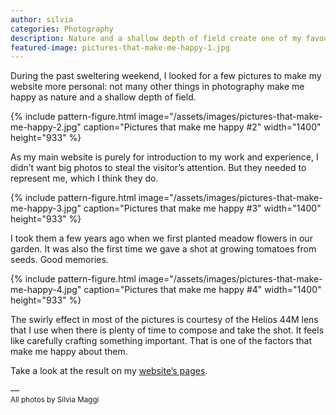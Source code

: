 ```yaml
---
author: silvia
categories: Photography
description: Nature and a shallow depth of field create one of my favourite photography style. Here I present four pictures that make me happy.
featured-image: pictures-that-make-me-happy-1.jpg
---
```

During the past sweltering weekend, I looked for a few pictures to make my website more personal: not many other things in photography make me happy as nature and a shallow depth of field.

<!--more-->

{% include pattern-figure.html image="/assets/images/pictures-that-make-me-happy-2.jpg" caption="Pictures that make me happy #2" width="1400" height="933" %}

As my main website is purely for introduction to my work and experience, I didn’t want big photos to steal the visitor’s attention. But they needed to represent me, which I think they do.

{% include pattern-figure.html image="/assets/images/pictures-that-make-me-happy-3.jpg" caption="Pictures that make me happy #3" width="1400" height="933" %}

I took them a few years ago when we first planted meadow flowers in our garden. It was also the first time we gave a shot at growing tomatoes from seeds. Good memories.

{% include pattern-figure.html image="/assets/images/pictures-that-make-me-happy-4.jpg" caption="Pictures that make me happy #4" width="1400" height="933" %}

The swirly effect in most of the pictures is courtesy of the Helios 44M lens that I use when there is plenty of time to compose and take the shot. It feels like carefully crafting something important. That is one of the factors that make me happy about them.

Take a look at the result on my [website’s pages](https://silviamaggidesign.com/).

––  
<small>All photos by Silvia Maggi</small>
